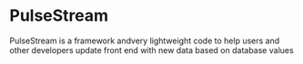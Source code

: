 # PulseStream
PulseStream is a framework andvery lightweight code to help users and other developers update front end with new data based on database values
